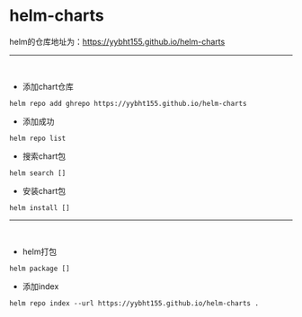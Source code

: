 # **helm-charts**

helm的仓库地址为：https://yybht155.github.io/helm-charts

<hr>
<br>

- 添加chart仓库
```shell
helm repo add ghrepo https://yybht155.github.io/helm-charts
```

- 添加成功
```
helm repo list
```

- 搜索chart包
```
helm search []
```

- 安装chart包
```
helm install []
```

<hr>
<br>

- helm打包
```
helm package []
```

- 添加index
```
helm repo index --url https://yybht155.github.io/helm-charts .
```